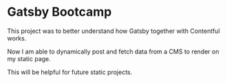 # Gatsby Bootcamp

This project was to better understand how Gatsby together with Contentful works.

Now I am able to dynamically post and fetch data from a CMS to render on my static page.

This will be helpful for future static projects.
